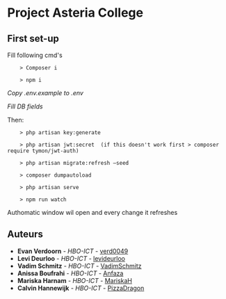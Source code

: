 # Project Asteria College

## First set-up
Fill following cmd's

        > Composer i
        
        > npm i
        
*Copy .env.example to .env*
        
*Fill DB fields*

Then:
        
        > php artisan key:generate
        
        > php artisan jwt:secret  (if this doesn't work first > composer require tymon/jwt-auth)
        
        > php artisan migrate:refresh —seed
        
        > composer dumpautoload
        
        > php artisan serve
        
        > npm run watch

Authomatic window wil open and every change it refreshes


## Auteurs

* **Evan Verdoorn** - *HBO-ICT* - [verd0049](https://github.com/verd0049)
* **Levi Deurloo** - *HBO-ICT* - [levideurloo](https://github.com/levideurloo)
* **Vadim Schmitz** - *HBO-ICT* - [VadimSchmitz](https://github.com/VadimSchmitz)
* **Anissa Boufrahi** - *HBO-ICT* - [Anfaza](https://github.com/Anfaza)
* **Mariska Harnam** - *HBO-ICT* - [MariskaH](https://github.com/MariskaH)
* **Calvin Hannewijk** - *HBO-ICT* - [PizzaDragon](https://github.com/PizzaDragon)
